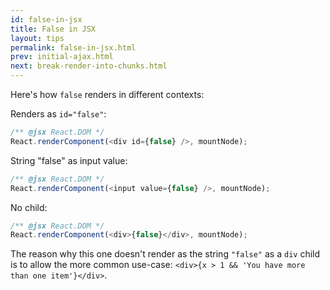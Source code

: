 ```yaml
---
id: false-in-jsx
title: False in JSX
layout: tips
permalink: false-in-jsx.html
prev: initial-ajax.html
next: break-render-into-chunks.html
---
```


Here's how `false` renders in different contexts:

Renders as `id="false"`:

```js
/** @jsx React.DOM */
React.renderComponent(<div id={false} />, mountNode);
```

String "false" as input value:

```js
/** @jsx React.DOM */
React.renderComponent(<input value={false} />, mountNode);
```

No child:

```js
/** @jsx React.DOM */
React.renderComponent(<div>{false}</div>, mountNode);
```

The reason why this one doesn't render as the string `"false"` as a `div` child is to allow the more common use-case: `<div>{x > 1 && 'You have more than one item'}</div>`.
